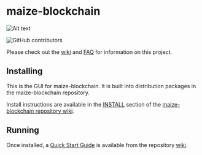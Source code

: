 # maize-blockchain
![Alt text](https://www.maize.farm/img/maize_logo.svg)

![GitHub contributors](https://img.shields.io/github/contributors/Maize-Network/maize-blockchain?logo=GitHub)

Please check out the [wiki](https://github.com/Maize-Network/maize-blockchain/wiki)
and [FAQ](https://github.com/Maize-Network/maize-blockchain/wiki/FAQ) for
information on this project.

## Installing

This is the GUI for maize-blockchain. It is built into distribution packages in the maize-blockchain repository.

Install instructions are available in the
[INSTALL](https://github.com/Maize-Network/maize-blockchain/wiki/INSTALL)
section of the
[maize-blockchain repository wiki](https://github.com/Maize-Network/maize-blockchain/wiki).

## Running

Once installed, a
[Quick Start Guide](https://github.com/Maize-Network/maize-blockchain/wiki/Quick-Start-Guide)
is available from the repository
[wiki](https://github.com/Maize-Network/maize-blockchain/wiki).
